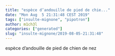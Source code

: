 ```yaml
---
title: "espèce d’andouille de pied de chie..."
date: "Mon Aug  5 21:31:48 CEST 2019"
tags: ["insulte-mignone", "pipotron"]
author: m1ch3l
categories: ["generated"]
slug: "insulte-mignone/2019-08-05-21:31:48"
---
```


espèce d’andouille de pied de chien de nez
